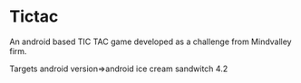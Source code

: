 # Tictac
An android based TIC TAC game developed as a challenge from Mindvalley firm.


Targets android version=>android ice cream sandwitch 4.2
